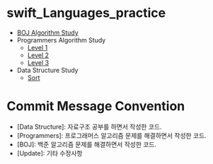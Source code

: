 # swift_Languages_practice
- [BOJ Algorithm Study](https://github.com/ByeongjooYoo/swift_practice/tree/main/Swift_practice/Swift_practice/BaekJoon%20Algorithm)
- Programmers Algorithm Study
  - [Level 1](https://github.com/ByeongjooYoo/swift_practice/tree/main/Swift_practice/Swift_practice/Programmers/Level%201)
  - [Level 2](https://github.com/ByeongjooYoo/swift_practice/tree/main/Swift_practice/Swift_practice/Programmers/Level%202)
  - [Level 3](https://github.com/ByeongjooYoo/swift_practice/tree/main/Swift_practice/Swift_practice/Programmers/Level%203)
- Data Structure Study
  - [Sort](https://github.com/ByeongjooYoo/swift_practice/tree/main/Swift_practice/Swift_practice/Data%20Structure/Sort)
# Commit Message Convention
* [Data Structure]: 자료구조 공부를 하면서 작성한 코드.  
* [Programmers]: 프로그래머스 알고리즘 문제를 해결하면서 작성한 코드.  
* [BOJ]: 백준 알고리즘 문제를 해결하면서 작성한 코드.  
* [Update]: 기타 수정사항   
